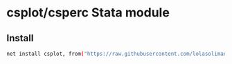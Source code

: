 # csplot/csperc Stata module

## Install

```bash
net install csplot, from("https://raw.githubusercontent.com/lolasoliman/csplot/main/")
```
